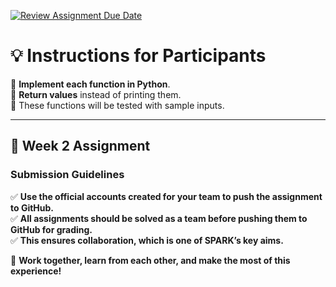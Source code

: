 [![Review Assignment Due Date](https://classroom.github.com/assets/deadline-readme-button-22041afd0340ce965d47ae6ef1cefeee28c7c493a6346c4f15d667ab976d596c.svg)](https://classroom.github.com/a/3Ny-xMAu)
# **💡 Instructions for Participants**  

🔹 **Implement each function in Python**.  
🔹 **Return values** instead of printing them.  
🔹 These functions will be tested with sample inputs.  

---

## **📌 Week 2 Assignment**  

### **Submission Guidelines**  
✅ **Use the official accounts created for your team to push the assignment to GitHub.**  
✅ **All assignments should be solved as a team before pushing them to GitHub for grading.**  
✅ **This ensures collaboration, which is one of SPARK’s key aims.**  

🚀 **Work together, learn from each other, and make the most of this experience!**  
